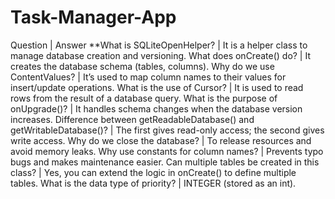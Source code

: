 # Task-Manager-App

Question | Answer
**What is SQLiteOpenHelper? 
| It is a helper class to manage database creation and versioning.
What does onCreate() do? 
| It creates the database schema (tables, columns).
Why do we use ContentValues? 
| It’s used to map column names to their values for insert/update operations.
What is the use of Cursor? 
| It is used to read rows from the result of a database query.
What is the purpose of onUpgrade()? 
| It handles schema changes when the database version increases.
Difference between getReadableDatabase() and getWritableDatabase()? 
| The first gives read-only access; the second gives write access.
Why do we close the database? 
| To release resources and avoid memory leaks.
Why use constants for column names? 
| Prevents typo bugs and makes maintenance easier.
Can multiple tables be created in this class? 
| Yes, you can extend the logic in onCreate() to define multiple tables.
What is the data type of priority? 
| INTEGER (stored as an int).
